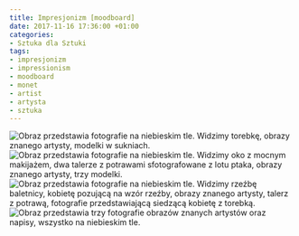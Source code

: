 ```yaml
---
title: Impresjonizm [moodboard]
date: 2017-11-16 17:36:00 +01:00
categories:
- Sztuka dla Sztuki
tags:
- impresjonizm
- impressionism
- moodboard
- monet
- artist
- artysta
- sztuka
---
```


![Obraz przedstawia fotografie na niebieskim tle. Widzimy torebkę, obrazy znanego artysty, modelki w sukniach.](https://assets2.ello.co/uploads/asset/attachment/6535912/ello-optimized-1ea87931.jpg)
![Obraz przedstawia fotografie na niebieskim tle. Widzimy oko z mocnym makijażem, dwa talerze z potrawami sfotografowane z lotu ptaka, obrazy znanego artysty, trzy modelki.](https://assets0.ello.co/uploads/asset/attachment/6535917/ello-optimized-9b34446d.jpg)
![Obraz przedstawia fotografie na niebieskim tle. Widzimy rzeźbę baletnicy, kobietę pozującą na wzór rzeźby, obrazy znanego artysty, talerz z potrawą, fotografie przedstawiającą siedzącą kobietę z torebką.](https://assets0.ello.co/uploads/asset/attachment/6535922/ello-optimized-70b26f57.jpg)
![Obraz przedstawia trzy fotografie obrazów znanych artystów oraz napisy, wszystko na niebieskim tle.](https://assets1.ello.co/uploads/asset/attachment/6535926/ello-optimized-96d43544.jpg)